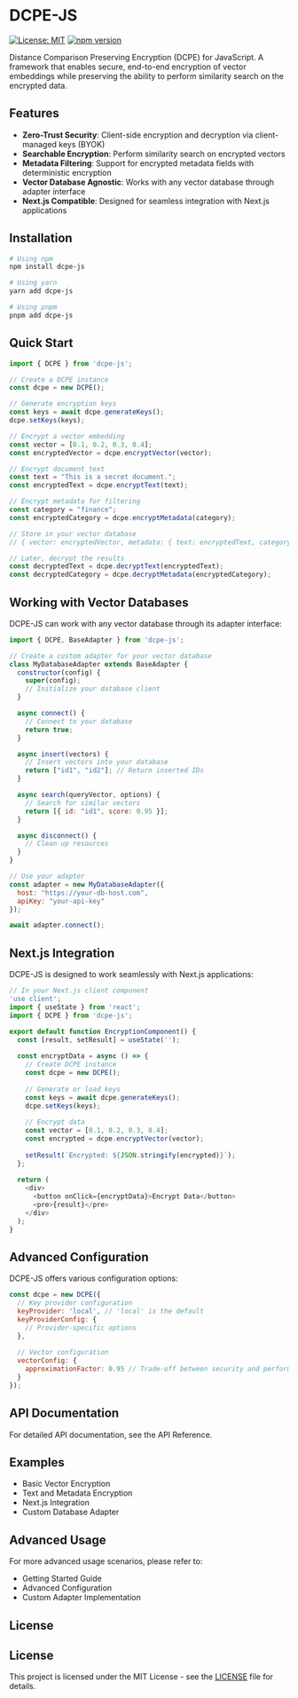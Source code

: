 # DCPE-JS

[![License: MIT](https://img.shields.io/badge/License-MIT-yellow.svg)](https://opensource.org/licenses/MIT)
[![npm version](https://badge.fury.io/js/dcpe-js.svg)](https://badge.fury.io/js/dcpe-js)

Distance Comparison Preserving Encryption (DCPE) for JavaScript. A framework that enables secure, end-to-end encryption of vector embeddings while preserving the ability to perform similarity search on the encrypted data.

## Features

- **Zero-Trust Security**: Client-side encryption and decryption via client-managed keys (BYOK)
- **Searchable Encryption**: Perform similarity search on encrypted vectors
- **Metadata Filtering**: Support for encrypted metadata fields with deterministic encryption
- **Vector Database Agnostic**: Works with any vector database through adapter interface
- **Next.js Compatible**: Designed for seamless integration with Next.js applications

## Installation

```bash
# Using npm
npm install dcpe-js

# Using yarn
yarn add dcpe-js

# Using pnpm
pnpm add dcpe-js
```

## Quick Start

```javascript
import { DCPE } from 'dcpe-js';

// Create a DCPE instance
const dcpe = new DCPE();

// Generate encryption keys
const keys = await dcpe.generateKeys();
dcpe.setKeys(keys);

// Encrypt a vector embedding
const vector = [0.1, 0.2, 0.3, 0.4];
const encryptedVector = dcpe.encryptVector(vector);

// Encrypt document text
const text = "This is a secret document.";
const encryptedText = dcpe.encryptText(text);

// Encrypt metadata for filtering
const category = "finance";
const encryptedCategory = dcpe.encryptMetadata(category);

// Store in your vector database
// { vector: encryptedVector, metadata: { text: encryptedText, category: encryptedCategory } }

// Later, decrypt the results
const decryptedText = dcpe.decryptText(encryptedText);
const decryptedCategory = dcpe.decryptMetadata(encryptedCategory);
```

## Working with Vector Databases

DCPE-JS can work with any vector database through its adapter interface:

```javascript
import { DCPE, BaseAdapter } from 'dcpe-js';

// Create a custom adapter for your vector database
class MyDatabaseAdapter extends BaseAdapter {
  constructor(config) {
    super(config);
    // Initialize your database client
  }

  async connect() {
    // Connect to your database
    return true;
  }

  async insert(vectors) {
    // Insert vectors into your database
    return ["id1", "id2"]; // Return inserted IDs
  }

  async search(queryVector, options) {
    // Search for similar vectors
    return [{ id: "id1", score: 0.95 }];
  }

  async disconnect() {
    // Clean up resources
  }
}

// Use your adapter
const adapter = new MyDatabaseAdapter({
  host: "https://your-db-host.com",
  apiKey: "your-api-key"
});

await adapter.connect();
```

## Next.js Integration

DCPE-JS is designed to work seamlessly with Next.js applications:

```javascript
// In your Next.js client component
'use client';
import { useState } from 'react';
import { DCPE } from 'dcpe-js';

export default function EncryptionComponent() {
  const [result, setResult] = useState('');
  
  const encryptData = async () => {
    // Create DCPE instance
    const dcpe = new DCPE();
    
    // Generate or load keys
    const keys = await dcpe.generateKeys();
    dcpe.setKeys(keys);
    
    // Encrypt data
    const vector = [0.1, 0.2, 0.3, 0.4];
    const encrypted = dcpe.encryptVector(vector);
    
    setResult(`Encrypted: ${JSON.stringify(encrypted)}`);
  };
  
  return (
    <div>
      <button onClick={encryptData}>Encrypt Data</button>
      <pre>{result}</pre>
    </div>
  );
}
```

## Advanced Configuration

DCPE-JS offers various configuration options:

```javascript
const dcpe = new DCPE({
  // Key provider configuration
  keyProvider: 'local', // 'local' is the default
  keyProviderConfig: {
    // Provider-specific options
  },
  
  // Vector configuration
  vectorConfig: {
    approximationFactor: 0.95 // Trade-off between security and performance
  }
});
```

## API Documentation

For detailed API documentation, see the API Reference.

## Examples

- Basic Vector Encryption
- Text and Metadata Encryption
- Next.js Integration
- Custom Database Adapter

## Advanced Usage

For more advanced usage scenarios, please refer to:
- Getting Started Guide
- Advanced Configuration
- Custom Adapter Implementation

## License

## License

This project is licensed under the MIT License - see the [LICENSE](./LICENSE) file for details.

```

